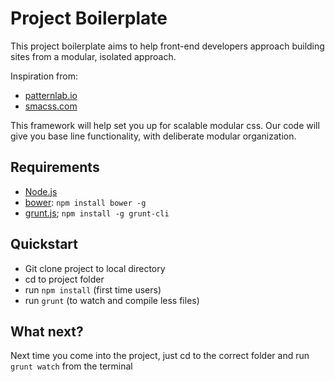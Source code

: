 # Project Boilerplate

This project boilerplate aims to help front-end developers approach building sites from a modular, isolated approach.

Inspiration from: 
* [patternlab.io](http://patternlab.io)
* [smacss.com](http://smacss.com)

This framework will help set you up for scalable modular css. Our code will give you base line functionality, with deliberate modular organization.


## Requirements

  * [Node.js](http://nodejs.org)
  * [bower](http://bower.io): `npm install bower -g`
  * [grunt.js](http://grunt.js); `npm install -g grunt-cli`

## Quickstart

  * Git clone project to local directory
  * cd to project folder
  * run `npm install` (first time users)
  * run `grunt` (to watch and compile less files)
 
## What next? 

Next time you come into the project, just  cd to the correct folder and run `grunt watch` from the terminal




